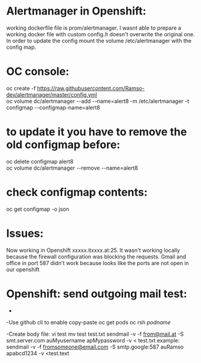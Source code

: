# Alertmanager in Openshift:<br />

working dockerfile file is prom/alertmanager. I wasnt able to prepare a working docker file with custom config.It doesn't overwrite the original one. In order to update the config mount the volume /etc/alertmanager with the config map. <br />

# OC console:<br />
oc create -f https://raw.githubusercontent.com/Ramso-dev/alertmanager/master/config.yml<br />
oc volume dc/alertmanager --add --name=alert8 -m /etc/alertmanager -t configmap --configmap-name=alert8<br />

# to update it you have to remove the old configmap before:<br />
oc delete configmap alert8<br />
oc volume dc/alertmanager --remove --name=alert8<br />

# check configmap contents:<br />
oc get configmap -o json<br />

# Issues:<br />
Now working in Openshift xxxxx.itxxxx.at:25. It wasn't working locally because the firewall configuration was blocking the requests.
Gmail and office in port 587 didn't work because looks like the ports are not open in our openshift

# Openshift: send outgoing mail test: <br />
*
-Use github cli to enable copy-paste
oc get pods
oc rsh _podname_

-Create body file:
vi test
mv test test.txt
sendmail -v -f from@mail.at -S smt.server.com auMyusername apMypassword -v < test.txt
example: sendmail -v -f fromsomeone@email.com -S smtp.google:587 auRamso apabcd1234 -v <test.text

